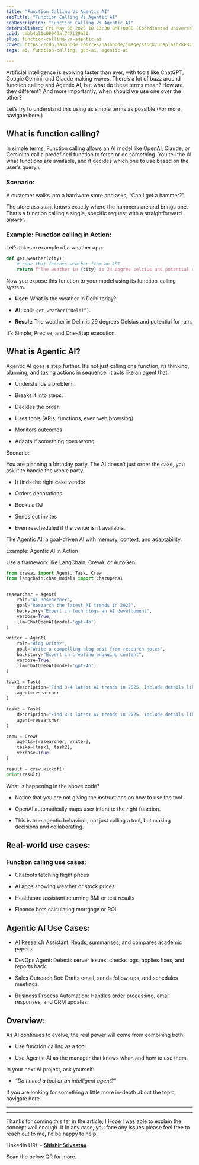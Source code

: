 ```yaml
---
title: "Function Calling Vs Agentic AI"
seoTitle: "Function Calling Vs Agentic AI"
seoDescription: "Function Calling Vs Agentic AI"
datePublished: Fri May 30 2025 18:13:30 GMT+0000 (Coordinated Universal Time)
cuid: cmbb4g11s00040al747i29m50
slug: function-calling-vs-agentic-ai
cover: https://cdn.hashnode.com/res/hashnode/image/stock/unsplash/kE0JmtbvXxM/upload/9645ede0d53432dec1cb1336e900e413.jpeg
tags: ai, function-calling, gen-ai, agentic-ai

---
```


Artificial intelligence is evolving faster than ever, with tools like ChatGPT, Google Gemini, and Claude making waves. There’s a lot of buzz around function calling and Agentic AI, but what do these terms mean? How are they different? And more importantly, when should we use one over the other?

Let’s try to understand this using as simple terms as possible (For more, navigate here.)

## What is function calling?

In simple terms, Function calling allows an AI model like OpenAI, Claude, or Gemini to call a predefined function to fetch or do something. You tell the AI what functions are available, and it decides which one to use based on the user’s query.\\

### Scenario:

A customer walks into a hardware store and asks, “Can I get a hammer?”

The store assistant knows exactly where the hammers are and brings one. That’s a function calling a single, specific request with a straightforward answer.

### **Example**: Function calling in Action:

Let’s take an example of a weather app:

```python
def get_weather(city):
    # code that fetches weather from an API
    return f"The weather in {city} is 24 degree celcius and potential rain."
```

Now you expose this function to your model using its function-calling system.

* **User:** What is the weather in Delhi today?
    
* **AI:** calls `get_weather(“Delhi”)`.
    
* **Result:** The weather in Delhi is 29 degrees Celsius and potential for rain.
    

It’s Simple, Precise, and One-Step execution.

## What is Agentic AI?

Agentic AI goes a step further. It’s not just calling one function, its thinking, planning, and taking actions in sequence. It acts like an agent that:

* Understands a problem.
    
* Breaks it into steps.
    
* Decides the order.
    
* Uses tools (APIs, functions, even web browsing)
    
* Monitors outcomes
    
* Adapts if something goes wrong.
    

Scenario:

You are planning a birthday party. The AI doesn’t just order the cake, you ask it to handle the whole party.

* It finds the right cake vendor
    
* Orders decorations
    
* Books a DJ
    
* Sends out invites
    
* Even rescheduled if the venue isn’t available.
    

The Agentic AI, a goal-driven AI with memory, context, and adaptability.

Example: Agentic AI in Action

Use a framework like LangChain, CrewAI or AutoGen.

```python
from crewai import Agent, Task, Crew
from langchain.chat_models import ChatOpenAI


researcher = Agent(
    role="AI Researcher",
    goal="Research the latest AI trends in 2025",
    backstory="Expert in tech blogs an AI development",
    verbose=True,
    llm=ChatOpenAI(model='gpt-4o')
)

writer = Agent(
    role="Blog writer",
    goal="Write a compelling blog post from research notes",
    backstory="Expert in creating engaging content",
    verbose=True,
    llm=ChatOpenAI(model='gpt-4o')
)

task1 = Task(
    description="Find 3-4 latest AI trends in 2025. Include details like companies, applications, etc.",
    agent=researcher
)

task2 = Task(
    description="Find 3-4 latest AI trends in 2025. Include details like companies, applications, etc.",
    agent=researcher
)

crew = Crew(
    agents=[researcher, writer],
    tasks=[task1, task2],
    verbose=True
)

result = crew.kickof()
print(result)
```

What is happening in the above code?

* Notice that you are not giving the instructions on how to use the tool.
    
* OpenAI automatically maps user intent to the right function.
    
* This is true agentic behaviour, not just calling a tool, but making decisions and collaborating.
    

## Real-world use cases:

### Function calling use cases:

* Chatbots fetching flight prices
    
* AI apps showing weather or stock prices
    
* Healthcare assistant returning BMI or test results
    
* Finance bots calculating mortgage or ROI
    

## Agentic AI Use Cases:

* AI Research Assistant: Reads, summarises, and compares academic papers.
    
* DevOps Agent: Detects server issues, checks logs, applies fixes, and reports back.
    
* Sales Outreach Bot: Drafts email, sends follow-ups, and schedules meetings.
    
* Business Process Automation: Handles order processing, email responses, and CRM updates.
    

## Overview:

As AI continues to evolve, the real power will come from combining both:

* Use function calling as a tool.
    
* Use Agentic AI as the manager that knows when and how to use them.
    

In your next AI project, ask yourself:

* *“Do I need a tool or an intelligent agent?”*
    

If you are looking for something a little more in-depth about the topic, navigate here.

---

---

Thanks for coming this far in the article, I Hope I was able to explain the concept well enough. If in any case, you face any issues please feel free to reach out to me, I'd be happy to help.

LinkedIn URL - [**Shishir Srivastav**](https://www.linkedin.com/in/shishir-srivastav/)

Scan the below QR for more.